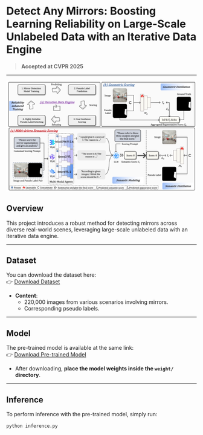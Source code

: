 # Detect Any Mirrors: Boosting Learning Reliability on Large-Scale Unlabeled Data with an Iterative Data Engine

> **Accepted at CVPR 2025**

---

<img src="./images/model.png" alt="Model Overview" style="zoom:50%;" />


## Overview

This project introduces a robust method for detecting mirrors across diverse real-world scenes, leveraging large-scale unlabeled data with an iterative data engine.

---

## Dataset

You can download the dataset here:  
👉 [Download Dataset](https://hkustgz-my.sharepoint.com/:f:/g/personal/zxing565_connect_hkust-gz_edu_cn/EsR9RHaFxhdBjRGs18JjZmoBUxxu5yUZSjFolVyhBT6_-g?e=VkOWGG)

- **Content**:  
  - 220,000 images from various scenarios involving mirrors.
  - Corresponding pseudo labels.

---

## Model

The pre-trained model is available at the same link:  
👉 [Download Pre-trained Model](https://hkustgz-my.sharepoint.com/:f:/g/personal/zxing565_connect_hkust-gz_edu_cn/EsR9RHaFxhdBjRGs18JjZmoBUxxu5yUZSjFolVyhBT6_-g?e=VkOWGG)

- After downloading, **place the model weights inside the `weight/` directory**.

---

## Inference

To perform inference with the pre-trained model, simply run:

```bash
python inference.py